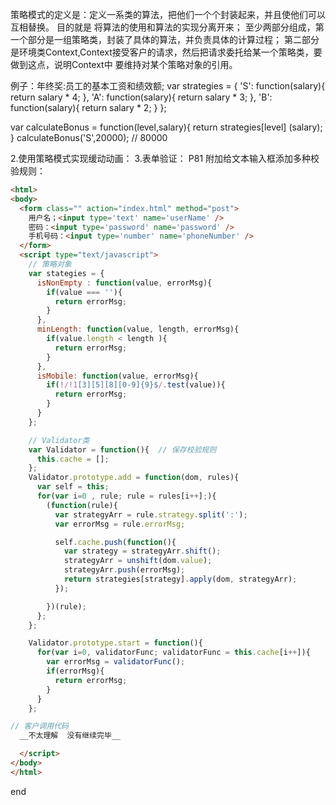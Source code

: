 策略模式的定义是：定义一系类的算法，把他们一个个封装起来，并且使他们可以互相替换。
目的就是 将算法的使用和算法的实现分离开来；
至少两部分组成，第一个部分是一组策略类，封装了具体的算法，并负责具体的计算过程；
第二部分是环境类Context,Context接受客户的请求，然后把请求委托给某一个策略类，要做到这点，说明Context中
要维持对某个策略对象的引用。

例子：年终奖:员工的基本工资和绩效额;
var strategies = {
  'S': function(salary){
    return salary * 4;
  },
  'A': function(salary){
    return salary * 3;
  },
  'B': function(salary){
    return salary * 2;
  }
};

var calculateBonus = function(level,salary){
  return strategies[level] (salary);
}
calculateBonus('S',20000);  // 80000

2.使用策略模式实现缓动动画：
3.表单验证： P81
附加给文本输入框添加多种校验规则：
```html
<html>
<body>
  <form class="" action="index.html" method="post">
    用户名；<input type='text' name='userName' />
    密码：<input type='password' name='password' />
    手机号码：<input type='number' name='phoneNumber' />
  </form>
  <script type="text/javascript">
    // 策略对象
    var stategies = {
      isNonEmpty : function(value, errorMsg){
        if(value === ''){
          return errorMsg;
        }
      },
      minLength: function(value, length, errorMsg){
        if(value.length < length ){
          return errorMsg;
        }
      },
      isMobile: function(value, errorMsg){
        if(!/!1[3][5][8][0-9]{9}$/.test(value)){
          return errorMsg;
        }
      }
    };

    // Validator类
    var Validator = function(){  // 保存校验规则
      this.cache = [];
    };
    Validator.prototype.add = function(dom, rules){
      var self = this;
      for(var i=0 , rule; rule = rules[i++];){
        (function(rule){
          var strategyArr = rule.strategy.split(':');
          var errorMsg = rule.errorMsg;

          self.cache.push(function(){
            var strategy = strategyArr.shift();
            strategyArr = unshift(dom.value);
            strategyArr.push(errorMsg);
            return strategies[strategy].apply(dom, strategyArr);
          });

        })(rule);
      };
    };

    Validator.prototype.start = function(){
      for(var i=0, validatorFunc; validatorFunc = this.cache[i++]){
        var errorMsg = validatorFunc();
        if(errorMsg){
          return errorMsg;
        }
      }
    };

// 客户调用代码
  __不太理解  没有继续完毕__

  </script>
</body>
</html>
```






end
